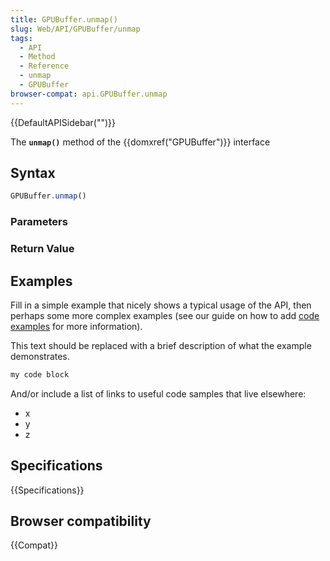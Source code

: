 ```yaml
---
title: GPUBuffer.unmap()
slug: Web/API/GPUBuffer/unmap
tags:
  - API
  - Method
  - Reference
  - unmap
  - GPUBuffer
browser-compat: api.GPUBuffer.unmap
---
```

{{DefaultAPISidebar("")}}

The **`unmap()`** method of the {{domxref("GPUBuffer")}} interface 

## Syntax

```js
GPUBuffer.unmap()
```

### Parameters



### Return Value



## Examples

Fill in a simple example that nicely shows a typical usage of the API, then perhaps some more complex examples (see our guide on how to add [code examples](/en-US/docs/MDN/Contribute/Structures/Code_examples) for more information).

This text should be replaced with a brief description of what the example demonstrates.

```js
my code block
```

And/or include a list of links to useful code samples that live elsewhere:

*   x
*   y
*   z

## Specifications

{{Specifications}}

## Browser compatibility

{{Compat}}

